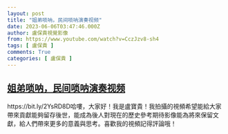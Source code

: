 ```yaml
---
layout: post
title: "姐弟唢呐，民间唢呐演奏视频"
date: 2023-06-06T03:47:46.000Z
author: 盧保貴視覺影像
from: https://www.youtube.com/watch?v=CczJzv8-sh4
tags: [ 盧保貴 ]
comments: True
categories: [ 盧保貴 ]
---
```

<!--1686023266000-->
[姐弟唢呐，民间唢呐演奏视频](https://www.youtube.com/watch?v=CczJzv8-sh4)
------

<div>
https://bit.ly/2YsRD8D哈嘍，大家好！我是盧寶貴！我拍攝的視頻希望能給大家帶來貢獻能夠留存後世，能成為後人對現在的歷史參考期待影像能為將來保留文獻，給人們帶來更多的意義與思考。喜歡我的視頻記得評論哦！
</div>

